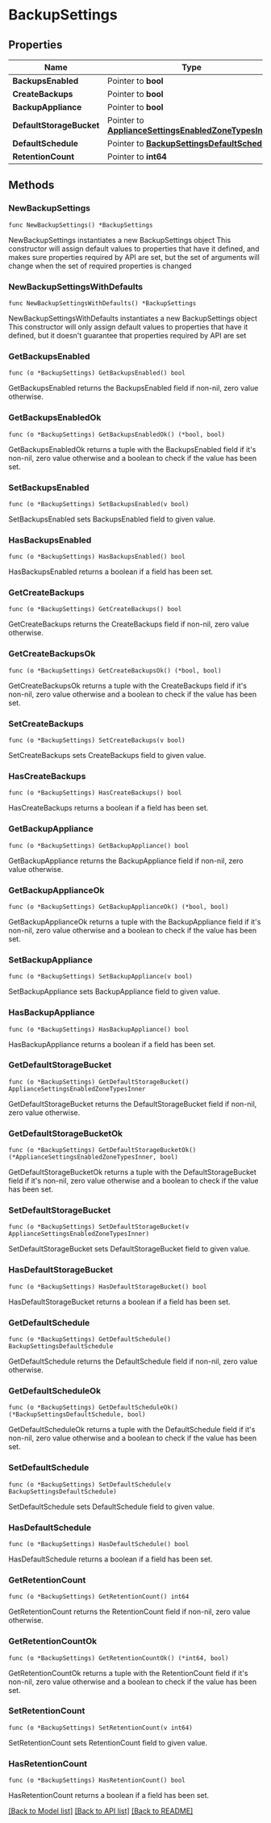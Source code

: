 # BackupSettings

## Properties

Name | Type | Description | Notes
------------ | ------------- | ------------- | -------------
**BackupsEnabled** | Pointer to **bool** |  | [optional] 
**CreateBackups** | Pointer to **bool** |  | [optional] 
**BackupAppliance** | Pointer to **bool** |  | [optional] 
**DefaultStorageBucket** | Pointer to [**ApplianceSettingsEnabledZoneTypesInner**](ApplianceSettingsEnabledZoneTypesInner.md) |  | [optional] 
**DefaultSchedule** | Pointer to [**BackupSettingsDefaultSchedule**](BackupSettingsDefaultSchedule.md) |  | [optional] 
**RetentionCount** | Pointer to **int64** |  | [optional] 

## Methods

### NewBackupSettings

`func NewBackupSettings() *BackupSettings`

NewBackupSettings instantiates a new BackupSettings object
This constructor will assign default values to properties that have it defined,
and makes sure properties required by API are set, but the set of arguments
will change when the set of required properties is changed

### NewBackupSettingsWithDefaults

`func NewBackupSettingsWithDefaults() *BackupSettings`

NewBackupSettingsWithDefaults instantiates a new BackupSettings object
This constructor will only assign default values to properties that have it defined,
but it doesn't guarantee that properties required by API are set

### GetBackupsEnabled

`func (o *BackupSettings) GetBackupsEnabled() bool`

GetBackupsEnabled returns the BackupsEnabled field if non-nil, zero value otherwise.

### GetBackupsEnabledOk

`func (o *BackupSettings) GetBackupsEnabledOk() (*bool, bool)`

GetBackupsEnabledOk returns a tuple with the BackupsEnabled field if it's non-nil, zero value otherwise
and a boolean to check if the value has been set.

### SetBackupsEnabled

`func (o *BackupSettings) SetBackupsEnabled(v bool)`

SetBackupsEnabled sets BackupsEnabled field to given value.

### HasBackupsEnabled

`func (o *BackupSettings) HasBackupsEnabled() bool`

HasBackupsEnabled returns a boolean if a field has been set.

### GetCreateBackups

`func (o *BackupSettings) GetCreateBackups() bool`

GetCreateBackups returns the CreateBackups field if non-nil, zero value otherwise.

### GetCreateBackupsOk

`func (o *BackupSettings) GetCreateBackupsOk() (*bool, bool)`

GetCreateBackupsOk returns a tuple with the CreateBackups field if it's non-nil, zero value otherwise
and a boolean to check if the value has been set.

### SetCreateBackups

`func (o *BackupSettings) SetCreateBackups(v bool)`

SetCreateBackups sets CreateBackups field to given value.

### HasCreateBackups

`func (o *BackupSettings) HasCreateBackups() bool`

HasCreateBackups returns a boolean if a field has been set.

### GetBackupAppliance

`func (o *BackupSettings) GetBackupAppliance() bool`

GetBackupAppliance returns the BackupAppliance field if non-nil, zero value otherwise.

### GetBackupApplianceOk

`func (o *BackupSettings) GetBackupApplianceOk() (*bool, bool)`

GetBackupApplianceOk returns a tuple with the BackupAppliance field if it's non-nil, zero value otherwise
and a boolean to check if the value has been set.

### SetBackupAppliance

`func (o *BackupSettings) SetBackupAppliance(v bool)`

SetBackupAppliance sets BackupAppliance field to given value.

### HasBackupAppliance

`func (o *BackupSettings) HasBackupAppliance() bool`

HasBackupAppliance returns a boolean if a field has been set.

### GetDefaultStorageBucket

`func (o *BackupSettings) GetDefaultStorageBucket() ApplianceSettingsEnabledZoneTypesInner`

GetDefaultStorageBucket returns the DefaultStorageBucket field if non-nil, zero value otherwise.

### GetDefaultStorageBucketOk

`func (o *BackupSettings) GetDefaultStorageBucketOk() (*ApplianceSettingsEnabledZoneTypesInner, bool)`

GetDefaultStorageBucketOk returns a tuple with the DefaultStorageBucket field if it's non-nil, zero value otherwise
and a boolean to check if the value has been set.

### SetDefaultStorageBucket

`func (o *BackupSettings) SetDefaultStorageBucket(v ApplianceSettingsEnabledZoneTypesInner)`

SetDefaultStorageBucket sets DefaultStorageBucket field to given value.

### HasDefaultStorageBucket

`func (o *BackupSettings) HasDefaultStorageBucket() bool`

HasDefaultStorageBucket returns a boolean if a field has been set.

### GetDefaultSchedule

`func (o *BackupSettings) GetDefaultSchedule() BackupSettingsDefaultSchedule`

GetDefaultSchedule returns the DefaultSchedule field if non-nil, zero value otherwise.

### GetDefaultScheduleOk

`func (o *BackupSettings) GetDefaultScheduleOk() (*BackupSettingsDefaultSchedule, bool)`

GetDefaultScheduleOk returns a tuple with the DefaultSchedule field if it's non-nil, zero value otherwise
and a boolean to check if the value has been set.

### SetDefaultSchedule

`func (o *BackupSettings) SetDefaultSchedule(v BackupSettingsDefaultSchedule)`

SetDefaultSchedule sets DefaultSchedule field to given value.

### HasDefaultSchedule

`func (o *BackupSettings) HasDefaultSchedule() bool`

HasDefaultSchedule returns a boolean if a field has been set.

### GetRetentionCount

`func (o *BackupSettings) GetRetentionCount() int64`

GetRetentionCount returns the RetentionCount field if non-nil, zero value otherwise.

### GetRetentionCountOk

`func (o *BackupSettings) GetRetentionCountOk() (*int64, bool)`

GetRetentionCountOk returns a tuple with the RetentionCount field if it's non-nil, zero value otherwise
and a boolean to check if the value has been set.

### SetRetentionCount

`func (o *BackupSettings) SetRetentionCount(v int64)`

SetRetentionCount sets RetentionCount field to given value.

### HasRetentionCount

`func (o *BackupSettings) HasRetentionCount() bool`

HasRetentionCount returns a boolean if a field has been set.


[[Back to Model list]](../README.md#documentation-for-models) [[Back to API list]](../README.md#documentation-for-api-endpoints) [[Back to README]](../README.md)


